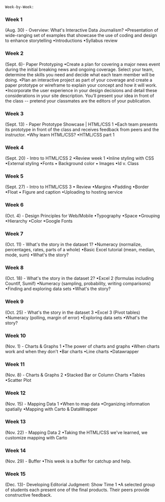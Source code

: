 ```
Week-by-Week:
```


### Week 1 
(Aug. 30) - Overview: What's Interactive Data Journalism?
•Presentation of wide-ranging set of examples that showcase the use of coding and design to enhance storytelling
•Introductions
•Syllabus review

### Week 2 
(Sept. 6)- Paper Prototyping 
•Create a plan for covering a major news event during the initial breaking news and ongoing coverage. Select your team, determine the skills you need and decide what each team member will be doing.
•Plan an interactive project as part of your coverage and create a paper prototype or wireframe to explain your concept and how it will work. 
•Incorporate the user experience in your design decisions and detail these considerations in your site description. You’ll present your idea in front of the class -- pretend your classmates are the editors of your publication. 

### Week 3 
(Sept. 13) - Paper Prototype Showcase | HTML/CSS 1
•Each team presents its prototype in front of the class and receives feedback from peers and the instructor.
•Why learn HTML/CSS?
•HTML/CSS part 1

### Week 4 
(Sept. 20) - Intro to HTML/CSS 2
•Review week 1
•Inline styling with CSS
•External styling
•Fonts
• Background color 
• Images 
•Id v. Class

### Week 5 
(Sept. 27) - Intro to HTML/CSS 3
• Review 
•Margins
•Padding
•Border
•Float
• Figure and caption 
•Uploading to hosting service

### Week 6 
(Oct. 4) - Design Principles for Web/Mobile
•Typography
•Space
•Grouping
•Hierarchy 
•Color
•Google Fonts

### Week 7 
(Oct. 11) - What's the story in the dataset 1?
•Numeracy (normalize, percentages, rates, parts of a whole)
•Basic Excel tutorial (mean, median, mode, sum)
•What's the story? 

### Week 8 
(Oct. 18) - What's the story in the dataset 2?
•Excel 2 (formulas including CountIf, Sumif)
•Numeracy (sampling, probability, writing comparisons)
•Finding and exploring data sets 
•What's the story?

### Week 9 
(Oct. 25) - What's the story in the dataset 3
•Excel 3 (Pivot tables)
•Numeracy (polling, margin of error)
•Exploring data sets
•What's the story?

### Week 10 
(Nov. 1) - Charts & Graphs 1
•The power of charts and graphs
•When charts work and when they don't
•Bar charts
•Line charts
•Datawrapper

### Week 11 
(Nov. 8) - Charts & Graphs 2 
•Stacked Bar or Column Charts
•Tables
•Scatter Plot

### Week 12 
(Nov. 15) - Mapping Data 1 
•When to map data
•Organizing information spatially 
•Mapping with Carto & DataWrapper

### Week 13
(Nov. 22) - Mapping Data 2 
•Taking the HTML/CSS we've learned, we customize mapping with Carto

### Week 14
(Nov. 29) - Buffer 
•This week is a buffer for catchup and help.

### Week 15 
(Dec. 13)- Developing Editorial Judgment: Show Time 1
•A selected group of students each present one of the final products. Their peers provide constructive feedback. 


